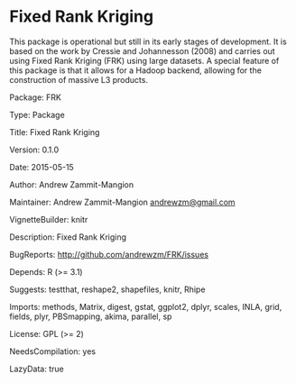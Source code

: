 Fixed Rank Kriging
================

This package is operational but still in its early stages of development. It is based on the work by Cressie and Johannesson (2008) and carries out using Fixed Rank Kriging (FRK) using large datasets. A special feature of this package is that it allows for a Hadoop backend, allowing for the construction of massive L3 products.

Package: FRK

Type: Package

Title: Fixed Rank Kriging

Version: 0.1.0

Date: 2015-05-15

Author: Andrew Zammit-Mangion

Maintainer: Andrew Zammit-Mangion <andrewzm@gmail.com>

VignetteBuilder: knitr

Description: Fixed Rank Kriging

BugReports: http://github.com/andrewzm/FRK/issues

Depends:
    R (>= 3.1)

Suggests:
    testthat,
    reshape2,
    shapefiles,
    knitr,
    Rhipe

Imports:
    methods,
    Matrix,
    digest,
    gstat,
    ggplot2,
    dplyr,
    scales,
    INLA,
    grid,
    fields,
    plyr,
    PBSmapping,
    akima,
    parallel,
    sp

License: GPL (>= 2)

NeedsCompilation: yes

LazyData: true
